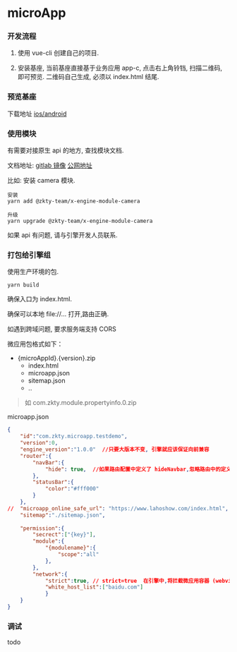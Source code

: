 # microApp



### 开发流程

1. 使用 vue-cli 创建自己的项目.

2. 安装基座, 当前基座直接基于业务应用 app-c, 点击右上角铃铛, 扫描二维码, 即可预览. 二维码自己生成, 必须以 index.html 结尾.



### 预览基座

下载地址  [ios/android](https://www.pgyer.com/engine-motherboard)  



### 使用模块

有需要对接原生 api 的地方, 查找模块文档. 

文档地址:  [gitlab 镜像](http://8.129.6.138:8090/x-engine/x-engine-docs/tree/master/docs/modules/all) [公网地址](https://zk4.github.io/x-engine-docs-7006136fb67e0a01f60fab177fe9fddd/#/./docs/modules/all/%E6%A8%A1%E5%9D%97-engine)



比如: 安装 camera 模块. 

```
安装
yarn add @zkty-team/x-engine-module-camera

升级
yarn upgrade @zkty-team/x-engine-module-camera
```

如果 api 有问题, 请与引擎开发人员联系.



### 打包给引擎组

使用生产环境的包.

```
yarn build
```



确保入口为 index.html.

确保可以本地 file://... 打开,路由正确. 

如遇到跨域问题, 要求服务端支持 CORS



微应用包格式如下：

- {microAppId}.{version}.zip
  - index.html
  - microapp.json
  - sitemap.json
  - ..

>  如 com.zkty.module.propertyinfo.0.zip



microapp.json 

``` json
{
	"id":"com.zkty.microapp.testdemo",
	"version":0,
	"engine_version":"1.0.0"  //只要大版本不变, 引擎就应该保证向前兼容
	"router":{
		"navBar":{
			"hide": true,  //如果路由配置中定义了 hideNavbar,忽略路由中的定义,使用 microapp.json 里的配置
		},
		"statusBar":{
			"color":"#fff000"
		}
	},
//	"microapp_online_safe_url": "https://www.lahoshow.com/index.html", // 为在线微应用预留,指向在线微应用的入口页
 	"sitemap":"./sitemap.json",
  
	"permission":{
		"secrect":["{key}"],
		"module":{
			"{modulename}":{
				"scope":"all"
			},
		},
		"network":{
			"strict":true, // strict=true  在引擎中,将拦截微应用容器 (webview) 里的网络,并检测是否 host 在白名单内. false 将忽略任何网络检测
			"white_host_list":["baidu.com"]
			}
	}
}
```

 



### 调试

todo